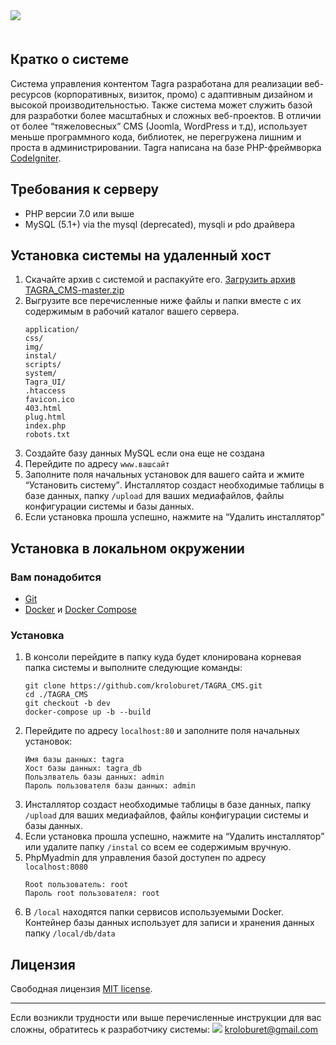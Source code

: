 <!-- Developer: Sergey Nizhnik kroloburet@gmail.com -->

<img src="https://rawgit.com/kroloburet/TAGRA_CMS/master/img/tagra_share.jpg" style="max-width:900px;margin-bottom:1.5em;">

## Кратко о системе
Cистема управления контентом Tagra разработана для реализации веб-ресурсов (корпоративных, визиток, промо) с адаптивным дизайном и высокой производительностью. Также система может служить базой для разработки более масштабных и сложных веб-проектов. В отличии от более <q>тяжеловесных</q> CMS (Joomla, WordPress и т.д), использует меньше программного кода, библиотек, не перегружена лишним и проста в администрировании. Tagra написана на базе PHP-фреймворка [CodeIgniter](https://www.codeigniter.com).

## Требования к серверу
* PHP версии 7.0 или выше
* MySQL (5.1+) via the mysql (deprecated), mysqli и pdo драйвера

## Установка системы на удаленный хост
1. Скачайте архив с системой и распакуйте его. [Загрузить архив TAGRA_CMS-master.zip](https://github.com/kroloburet/TAGRA_CMS/archive/master.zip)
2. Выгрузите все перечисленные ниже файлы и папки вместе с их содержимым в рабочий каталог вашего сервера.
   ```
   application/
   css/
   img/
   instal/
   scripts/
   system/
   Tagra_UI/
   .htaccess
   favicon.ico
   403.html
   plug.html
   index.php
   robots.txt
   ```
3. Создайте базу данных MySQL если она еще не создана
4. Перейдите по адресу `www.вашсайт`
5. Заполните поля начальных установок для вашего сайта и жмите <q>Установить систему</q>. Инсталлятор создаст необходимые таблицы в базе данных, папку `/upload` для ваших медиафайлов, файлы конфигурации системы и базы данных.
6. Если установка прошла успешно, нажмите на <q>Удалить инсталлятор</q>

## Установка в локальном окружении

### Вам понадобится
* [Git](https://git-scm.com/doc)
* [Docker](https://docs.docker.com/) и [Docker Compose](https://docs.docker.com/compose/install/)

### Установка
1. В консоли перейдите в папку куда будет клонирована корневая папка системы и выполните следующие команды:
   ```
   git clone https://github.com/kroloburet/TAGRA_CMS.git
   cd ./TAGRA_CMS
   git checkout -b dev
   docker-compose up -b --build
   ```
2. Перейдите по адресу `localhost:80` и заполните поля начальных установок:
   ```
   Имя базы данных: tagra
   Хост базы данных: tagra_db
   Пользлватель базы данных: admin
   Пароль пользователя базы данных: admin
   ```
3. Инсталлятор создаст необходимые таблицы в базе данных, папку `/upload` для ваших медиафайлов, файлы конфигурации системы и базы данных.
4. Если установка прошла успешно, нажмите на <q>Удалить инсталлятор</q> или удалите папку `/instal` со всем ее содержимым вручную.
5. PhpMyadmin для управления базой доступен по адресу `localhost:8080`
   ```
   Root пользователь: root
   Пароль root пользователя: root
   ```
6. В `/local` находятся папки сервисов используемыми Docker. Контейнер базы данных использует для записи и хранения данных папку `/local/db/data`

## Лицензия
Свободная лицензия [MIT license](https://opensource.org/licenses/MIT).

***
Если возникли трудности или выше перечисленные инструкции для вас сложны, обратитесь к разработчику системы: <img src="https://rawgit.com/kroloburet/TAGRA_CMS/master/img/i.jpg"> kroloburet@gmail.com